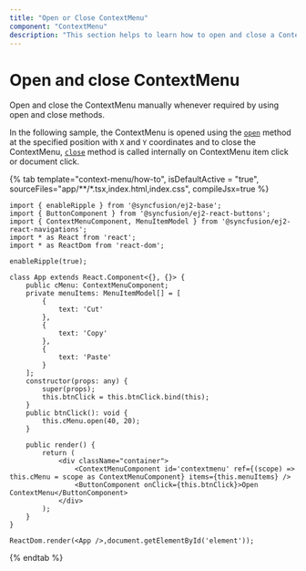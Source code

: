 ```yaml
---
title: "Open or Close ContextMenu"
component: "ContextMenu"
description: "This section helps to learn how to open and close a ContextMenu."
---
```


# Open and close ContextMenu

Open and close the ContextMenu manually whenever required by using open and close methods.

In the following sample, the ContextMenu is opened using the [`open`](../api/context-menu#open) method at the
specified position with `X` and `Y` coordinates and to close the ContextMenu, [`close`](../api/context-menu#close)
method is called internally on ContextMenu item click or document click.

{% tab template="context-menu/how-to", isDefaultActive = "true",  sourceFiles="app/**/*.tsx,index.html,index.css", compileJsx=true %}

```tsx
import { enableRipple } from '@syncfusion/ej2-base';
import { ButtonComponent } from '@syncfusion/ej2-react-buttons';
import { ContextMenuComponent, MenuItemModel } from '@syncfusion/ej2-react-navigations';
import * as React from 'react';
import * as ReactDom from 'react-dom';

enableRipple(true);

class App extends React.Component<{}, {}> {
    public cMenu: ContextMenuComponent;
    private menuItems: MenuItemModel[] = [
        {
            text: 'Cut'
        },
        {
            text: 'Copy'
        },
        {
            text: 'Paste'
        }
    ];
    constructor(props: any) {
        super(props);
        this.btnClick = this.btnClick.bind(this);
    }
    public btnClick(): void {
        this.cMenu.open(40, 20);
    }

    public render() {
        return (
            <div className="container">
                <ContextMenuComponent id='contextmenu' ref={(scope) => this.cMenu = scope as ContextMenuComponent} items={this.menuItems} />
                <ButtonComponent onClick={this.btnClick}>Open ContextMenu</ButtonComponent>
            </div>
        );
    }
}

ReactDom.render(<App />,document.getElementById('element'));
```

{% endtab %}
